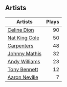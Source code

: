 ## Artists
Artists | Plays 
----- | -----: 
[Celine Dion](/artists/celine-dion-39068) | 90
[Nat King Cole](/artists/nat-king-cole-3428) | 50
[Carpenters](/artists/carpenters-39303) | 48
[Johnny Mathis](/artists/johnny-mathis-14581) | 32
[Andy Williams](/artists/andy-williams-16425) | 23
[Tony Bennett](/artists/tony-bennett-2564) | 12
[Aaron Neville](/artists/aaron-neville-384) | 7

